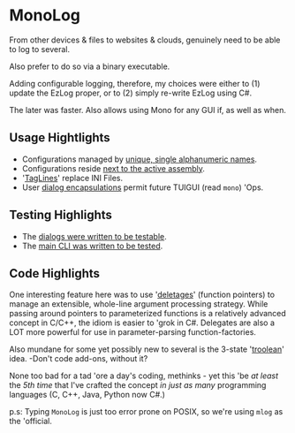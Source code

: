 # MonoLog
From other devices & files to websites & clouds, genuinely need to be able to log to several.

Also prefer to do so via a binary executable.

Adding configurable logging, therefore, my choices were either to (1) update the EzLog proper, or to (2) simply re-write EzLog using C#. 

The later was faster. Also allows using Mono for any GUI if, as well as when.

## Usage Hightlights
* Configurations managed by [unique, single alphanumeric names](https://github.com/soft9000/MonoLog/blob/0894d2c076e77340a7943e9d3a030a1baeb98f56/MonoLog01/LogConfigDlg.cs#L21).
* Configurations reside [next to the active assembly](https://github.com/soft9000/MonoLog/blob/0894d2c076e77340a7943e9d3a030a1baeb98f56/MonoLog01/LogHome.cs#L15).
* '[TagLines](https://github.com/soft9000/MonoLog/blob/0894d2c076e77340a7943e9d3a030a1baeb98f56/MonoLog01/TagLines.cs#L17)' replace INI Files.
* User [dialog encapsulations](https://github.com/soft9000/MonoLog/blob/0894d2c076e77340a7943e9d3a030a1baeb98f56/MonoLog01/LogConfigDlg.cs#L13) permit future TUIGUI (read `mono`) 'Ops.

## Testing Highlights
* The [dialogs were written to be testable](https://github.com/soft9000/MonoLog/blob/49b4adafd89b919f57f10880d3388e50869cbd85/MonoLog01/MonoTest/test/LogConfigDlgTest.cs#L24).
* The [main CLI was written to be tested](https://github.com/soft9000/MonoLog/blob/49b4adafd89b919f57f10880d3388e50869cbd85/MonoLog01/MonoTest/test/ConMainTest.cs#L24).

## Code Highlights
One interesting feature here was to use '[deletages](https://github.com/soft9000/MonoLog/blob/aac4e9d004b65b6bebb598e6f3ba537ebecec3a7/MonoLog01/ConMain.cs#L22)' (function pointers) to manage an extensible, whole-line argument processing strategy. While passing around pointers to parameterized functions is a relatively advanced concept in C/C++, the idiom is easier to 'grok in C#. Delegates are also a LOT more powerful for use in parameter-parsing function-factories.

Also mundane for some yet possibly new to several is the 3-state '[troolean](https://github.com/soft9000/MonoLog/blob/aac4e9d004b65b6bebb598e6f3ba537ebecec3a7/MonoLog01/TROOL.cs#L12)' idea. -Don't code add-ons, without it?

None too bad for a tad 'ore a day's coding, methinks - yet this 'be _at least_ the _5th time_ that I've crafted the concept _in just as many_ programming languages (C, C++, Java, Python now C#.)

p.s: Typing `MonoLog` is just too error prone on POSIX, so we're using `mlog` as the 'official.
